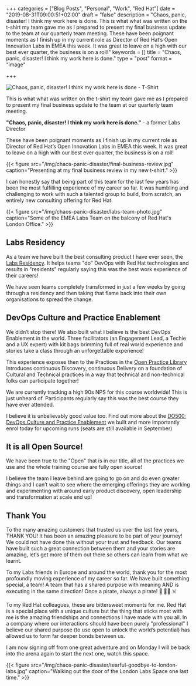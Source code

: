 +++
categories = ["Blog Posts", "Personal", "Work", "Red Hat"]
date = "2019-08-31T09:00:51+02:00"
draft = "false"
description = "Chaos, panic, disaster! I think my work here is done. This is what what was written on the t-shirt my team gave me as I prepared to present my final business update to the team at our quarterly team meeting. These have been poignant moments as I finish up in my current role as Director of Red Hat’s Open Innovation Labs in EMEA this week. It was great to leave on a high with our best ever quarter, the business is on a roll!"
keywords = []
title = "Chaos, panic, disaster! I think my work here is done."
type = "post"
format = "image"

+++

![Chaos, panic, disaster! I think my work here is done - T-Shirt](/img/chaos-panic-disaster/chaos-panic-disaster-tshirt.jpg)

This is what what was written on the t-shirt my team gave me as I prepared to present my final business update to the team at our quarterly team meeting.

**"Chaos, panic, disaster! I think my work here is done."** - a former Labs Director

These have been poignant moments as I finish up in my current role as Director of Red Hat’s Open Innovation Labs in EMEA this week. It was great to leave on a high with our best ever quarter, the business is on a roll!

<!--more-->

{{< figure src="/img/chaos-panic-disaster/final-business-review.jpg" caption="Presenting at my final business review in my new t-shirt." >}}

I can honestly say that being part of this team for the last few years has been the most fulfilling experience of my career so far. It was humbling and challenging to work with such a talented group to build, from scratch, an entirely new consulting offering for Red Hat.

{{< figure src="/img/chaos-panic-disaster/labs-team-photo.jpg" caption="Some of the EMEA Labs Team on the balcony of Red Hat's London Office." >}}

## Labs Residency

As a team we have built the best consulting product I have ever seen, the [Labs Residency](https://www.redhat.com/en/services/consulting/open-innovation-labs). It helps teams "do" DevOps with Red Hat technologies and results in "residents" regularly saying this was the best work experience of their careers!

We have seen teams completely transformed in just a few weeks by going through a residency and then taking that flame back into their own organisations to spread the change.

## DevOps Culture and Practice Enablement

We didn’t stop there! We also built what I believe is the best DevOps Enablement in the world. Three facilitators (an Engagement Lead, a Techie and a UX expert) with kit bags brimming full of real world experience and stories take a class through an unforgettable experience!

This experience exposes then to the Practices in the [Open Practice Library](https://openpracticelibrary.com/) Introduces continuous Discovery, continuous Delivery on a foundation of Cultural and Technical practices in a way that technical and non-technical folks can participate together!

We are currently tracking a high 90s NPS for this course worldwide! This is just unheard of. Participants regularly say this was the best course they have ever attended.

I believe it is unbelievably good value too. Find out more about the [DO500: DevOps Culture and Practice Enablement](https://www.redhat.com/en/services/training/do500-devops-culture-and-practice-enablement) we built and more importantly enrol today for upcoming runs (seats are still available in September)

## It is all Open Source!

We have been true to the "Open" that is in our title, all of the practices we use and the whole training course are fully open source!

I believe the team I leave behind are going to go on and do even greater things and I can’t wait to see where the emerging offerings they are working and experimenting with around early product discovery, open leadership and transformation at scale end up!

## Thank You

To the many amazing customers that trusted us over the last few years, THANK YOU! It has been an amazing pleasure to be part of your journey! We could not have done this without your trust and feedback. Our teams have built such a great connection between them and your stories are amazing, let’s get more of them out there so others can learn from what we learnt.

To my Labs friends in Europe and around the world, thank you for the most profoundly moving experience of my career so far. We have built something special, a team! A team that has a shared purpose with meaning AND is executing in the same direction! Once a pirate, always a pirate! 🦜 🏴‍☠️ ☠️

To my Red Hat colleagues, these are bittersweet moments for me. Red Hat is a special place with a unique culture but the thing that sticks most with me is the amazing friendships and connections I have made with you all. In a company where our interactions should have been purely "professional" I believe our shared purpose (to use open to unlock the world’s potential) has allowed us to form far deeper bonds between us.

I am now signing off from one great adventure and on Monday I will be back into the arena again to start the next one, watch this space.

{{< figure src="/img/chaos-panic-disaster/tearful-goodbye-to-london-labs.jpg" caption="Walking out the door of the London Labs Space one last time." >}}


